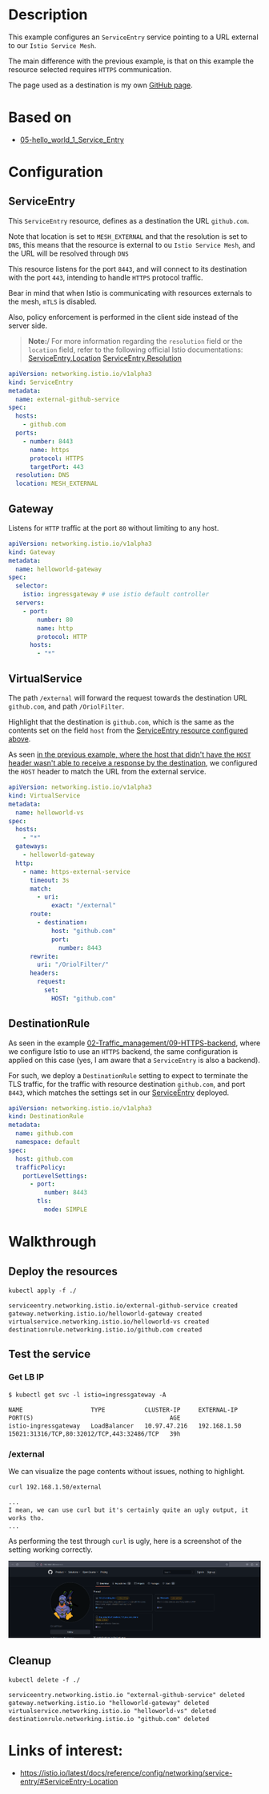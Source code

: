 # Description

This example configures an  `ServiceEntry` service pointing to a URL external to our `Istio Service Mesh`.

The main difference with the previous example, is that on this example the resource selected requires `HTTPS` communication.

The page used as a destination is my own [GitHub page](https://github.com/).

# Based on

- [05-hello_world_1_Service_Entry](../../04-Backends/01-Service_Entry)

# Configuration

## ServiceEntry

This `ServiceEntry` resource, defines as a destination the URL `github.com`.

Note that location is set to `MESH_EXTERNAL` and that the resolution is set to `DNS`, this means that the resource is external to ou `Istio Service Mesh`, and the URL will be resolved through `DNS`

This resource listens for the port `8443`, and will connect to its destination with the port `443`, intending to handle `HTTPS` protocol traffic. 

Bear in mind that when Istio is communicating with resources externals to the mesh, `mTLS` is disabled.

Also, policy enforcement is performed in the client side instead of the server side.

> **Note:**/
> For more information regarding the `resolution` field or the `location` field, refer to the following official Istio documentations:
> [ServiceEntry.Location](https://istio.io/latest/docs/reference/config/networking/service-entry/#ServiceEntry-Location)
> [ServiceEntry.Resolution](https://istio.io/latest/docs/reference/config/networking/service-entry/#ServiceEntry-Resolution)

```yaml
apiVersion: networking.istio.io/v1alpha3
kind: ServiceEntry
metadata:
  name: external-github-service
spec:
  hosts:
    - github.com
  ports:
    - number: 8443
      name: https
      protocol: HTTPS
      targetPort: 443
  resolution: DNS
  location: MESH_EXTERNAL
```

## Gateway

Listens for `HTTP` traffic at the port `80` without limiting to any host.

```yaml
apiVersion: networking.istio.io/v1alpha3
kind: Gateway
metadata:
  name: helloworld-gateway
spec:
  selector:
    istio: ingressgateway # use istio default controller
  servers:
    - port:
        number: 80
        name: http
        protocol: HTTP
      hosts:
        - "*"
```


## VirtualService

The path `/external` will forward the request towards the destination URL `github.com`, and path `/OriolFilter`.


Highlight that the destination is `github.com`, which is the same as the contents set on the field `host` from the [ServiceEntry resource configured above](#serviceentry).

As seen [in the previous example, where the host that didn't have the `HOST` header wasn't able to receive a response by the destination](../../04-Backends/01-Service_Entry/#external-noh), we configured the `HOST` header to match the URL from the external service.

```yaml
apiVersion: networking.istio.io/v1alpha3
kind: VirtualService
metadata:
  name: helloworld-vs
spec:
  hosts:
    - "*"
  gateways:
    - helloworld-gateway
  http:
    - name: https-external-service
      timeout: 3s
      match:
        - uri:
            exact: "/external"
      route:
        - destination:
            host: "github.com"
            port:
              number: 8443
      rewrite:
        uri: "/OriolFilter/"
      headers:
        request:
          set:
            HOST: "github.com"
```

## DestinationRule

As seen in the example [02-Traffic_management/09-HTTPS-backend](../../04-Backends/02-HTTPS-backend), where we configure Istio to use an `HTTPS` backend, the same configuration is applied on this case (yes, I am aware that a `ServiceEntry` is also a backend).

For such, we deploy a `DestinationRule` setting to expect to terminate the TLS traffic, for the traffic with resource destination `github.com`, and port `8443`, which matches the settings set in our [ServiceEntry](#serviceentry) deployed.

```yaml
apiVersion: networking.istio.io/v1alpha3
kind: DestinationRule
metadata:
  name: github.com
  namespace: default
spec:
  host: github.com
  trafficPolicy:
    portLevelSettings:
      - port:
          number: 8443
        tls:
          mode: SIMPLE
```

# Walkthrough

## Deploy the resources

```shell
kubectl apply -f ./
```
```text
serviceentry.networking.istio.io/external-github-service created
gateway.networking.istio.io/helloworld-gateway created
virtualservice.networking.istio.io/helloworld-vs created
destinationrule.networking.istio.io/github.com created
```

## Test the service

### Get LB IP

```shell
$ kubectl get svc -l istio=ingressgateway -A
```
```text
NAME                   TYPE           CLUSTER-IP     EXTERNAL-IP    PORT(S)                                      AGE
istio-ingressgateway   LoadBalancer   10.97.47.216   192.168.1.50   15021:31316/TCP,80:32012/TCP,443:32486/TCP   39h
```

### /external

We can visualize the page contents without issues, nothing to highlight.

```shell
curl 192.168.1.50/external
```
```text
...
I mean, we can use curl but it's certainly quite an ugly output, it works tho.
...
```

As performing the test through `curl` is ugly, here is a screenshot of the setting working correctly.

![github-screenshot.png](src/github-screenshot.png)

## Cleanup

```shell
kubectl delete -f ./
```
```text
serviceentry.networking.istio.io "external-github-service" deleted
gateway.networking.istio.io "helloworld-gateway" deleted
virtualservice.networking.istio.io "helloworld-vs" deleted
destinationrule.networking.istio.io "github.com" deleted
```

# Links of interest:

- https://istio.io/latest/docs/reference/config/networking/service-entry/#ServiceEntry-Location